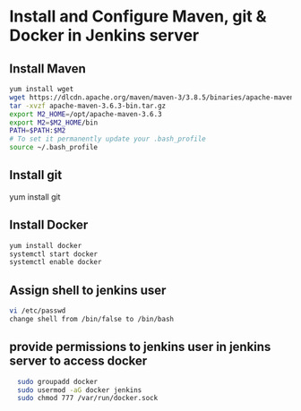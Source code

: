 # Install and Configure Maven, git & Docker in Jenkins server

## Install Maven
```sh
yum install wget
wget https://dlcdn.apache.org/maven/maven-3/3.8.5/binaries/apache-maven-3.8.5-bin.tar.gz
tar -xvzf apache-maven-3.6.3-bin.tar.gz
export M2_HOME=/opt/apache-maven-3.6.3
export M2=$M2_HOME/bin
PATH=$PATH:$M2
# To set it permanently update your .bash_profile
source ~/.bash_profile
```

## Install git
yum install git


## Install Docker
```sh
yum install docker
systemctl start docker
systemctl enable docker
```

## Assign shell to jenkins user

```sh
vi /etc/passwd
change shell from /bin/false to /bin/bash
```

## provide permissions to jenkins user in jenkins server to access docker
```sh
  sudo groupadd docker
  sudo usermod -aG docker jenkins
  sudo chmod 777 /var/run/docker.sock
```

